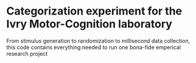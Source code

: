 Categorization experiment for the Ivry Motor-Cognition laboratory
================================================================


From stimulus generation to randomization to millisecond data collection, this code contains everything needed to run one bona-fide emperical research project

